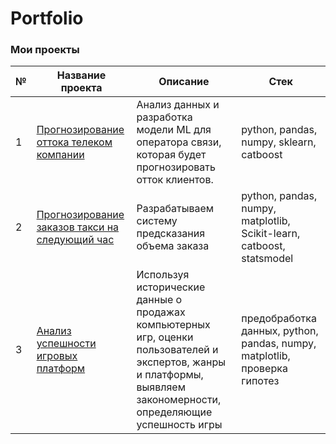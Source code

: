 # Portfolio

### Мои проекты

|№|Название проекта|Описание|Стек|
|-|--------|---|-|
|1|[Прогнозирование оттока телеком компании](https://github.com/DariaPuzikova/Portfolio/tree/main/Project1)|Анализ данных и разработка модели ML для оператора связи, которая будет прогнозировать отток клиентов.|python, pandas, numpy, sklearn, catboost|
|2|[Прогнозирование заказов такси на следующий час](https://github.com/DariaPuzikova/Portfolio/tree/main/Project2)|Разрабатываем систему предсказания объема заказа|python, pandas, numpy, matplotlib, Scikit-learn, catboost, statsmodel|
|3|[Анализ успешности игровых платформ](https://github.com/DariaPuzikova/Portfolio/tree/main/Project3)|Используя исторические данные о продажах компьютерных игр, оценки пользователей и экспертов, жанры и платформы, выявляем закономерности, определяющие успешность игры |предобработка данных, python, pandas, numpy, matplotlib, проверка гипотез|
